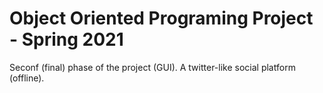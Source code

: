 # Object Oriented Programing Project - Spring 2021
Seconf (final) phase of the project (GUI). A twitter-like social platform (offline).
